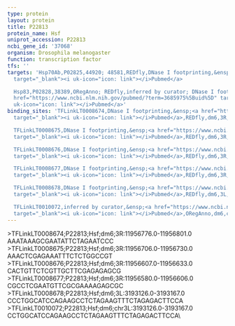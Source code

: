 ```yaml
---
type: protein
layout: protein
title: P22813
protein_name: Hsf
uniprot_accession: P22813
ncbi_gene_id: '37068'
organism: Drosophila melanogaster
function: transcription factor
tfs: ''
targets: 'Hsp70Ab,P02825,44920; 48581,REDfly,DNase I footprinting,&ensp;<a href="https://www.ncbi.nlm.nih.gov/pubmed/?term=4028160%5Buid%5D"
  target="_blank"><i uk-icon="icon: link"></i>Pubmed</a>

  Hsp83,P02828,38389,ORegAnno; REDfly,inferred by curator; DNase I footprinting,&ensp;<a
  href="https://www.ncbi.nlm.nih.gov/pubmed/?term=3685975%5Buid%5D" target="_blank"><i
  uk-icon="icon: link"></i>Pubmed</a>'
binding_sites: 'TFLinkLT0008674,DNase I footprinting,&ensp;<a href="https://www.ncbi.nlm.nih.gov/pubmed/?term=4028160%5Buid%5D"
  target="_blank"><i uk-icon="icon: link"></i>Pubmed</a>,REDfly,dm6,3R,11956776,11956801,-

  TFLinkLT0008675,DNase I footprinting,&ensp;<a href="https://www.ncbi.nlm.nih.gov/pubmed/?term=4028160%5Buid%5D"
  target="_blank"><i uk-icon="icon: link"></i>Pubmed</a>,REDfly,dm6,3R,11956706,11956730,-

  TFLinkLT0008676,DNase I footprinting,&ensp;<a href="https://www.ncbi.nlm.nih.gov/pubmed/?term=4028160%5Buid%5D"
  target="_blank"><i uk-icon="icon: link"></i>Pubmed</a>,REDfly,dm6,3R,11956607,11956633,-

  TFLinkLT0008677,DNase I footprinting,&ensp;<a href="https://www.ncbi.nlm.nih.gov/pubmed/?term=4028160%5Buid%5D"
  target="_blank"><i uk-icon="icon: link"></i>Pubmed</a>,REDfly,dm6,3R,11956580,11956606,-

  TFLinkLT0008678,DNase I footprinting,&ensp;<a href="https://www.ncbi.nlm.nih.gov/pubmed/?term=3685975%5Buid%5D"
  target="_blank"><i uk-icon="icon: link"></i>Pubmed</a>,REDfly,dm6,3L,3193126,3193167,-

  TFLinkLT0010072,inferred by curator,&ensp;<a href="https://www.ncbi.nlm.nih.gov/pubmed/?term=3685975%5Buid%5D"
  target="_blank"><i uk-icon="icon: link"></i>Pubmed</a>,ORegAnno,dm6,chr3L,3193126,3193167,+'
---
```

\>TFLinkLT0008674;P22813;Hsf;dm6;3R:11956776.0-11956801.0\AAATAAAGCGAATATTCTAGAATCCC\\>TFLinkLT0008675;P22813;Hsf;dm6;3R:11956706.0-11956730.0\AAACTCGAGAAATTTCTCTGGCCGT\\>TFLinkLT0008676;P22813;Hsf;dm6;3R:11956607.0-11956633.0\CACTGTTCTCGTTGCTTCGAGAGAGCG\\>TFLinkLT0008677;P22813;Hsf;dm6;3R:11956580.0-11956606.0\CGCCTCGAATGTTCGCGAAAAGAGCGC\\>TFLinkLT0008678;P22813;Hsf;dm6;3L:3193126.0-3193167.0\CCCTGGCATCCAGAAGCCTCTAGAAGTTTCTAGAGACTTCCA\\>TFLinkLT0010072;P22813;Hsf;dm6;chr3L:3193126.0-3193167.0\CCTGGCATCCAGAAGCCTCTAGAAGTTTCTAGAGACTTCCA\